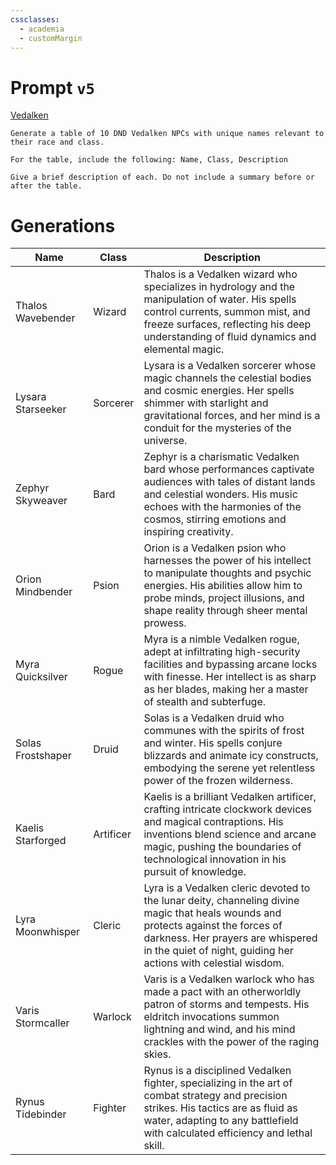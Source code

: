 ```yaml
---
cssclasses:
  - academia
  - customMargin
---
```

# Prompt ``v5``
[Vedalken](file:///D:\Documents\Notes\DND\DND\Quartz\DM\Homebrew\Sapient\Vedalken)
```
Generate a table of 10 DND Vedalken NPCs with unique names relevant to their race and class.

For the table, include the following: Name, Class, Description

Give a brief description of each. Do not include a summary before or after the table.
```

# Generations

| Name              | Class     | Description                                                                                                                                                                                                                              |
| ----------------- | --------- | ---------------------------------------------------------------------------------------------------------------------------------------------------------------------------------------------------------------------------------------- |
| Thalos Wavebender | Wizard    | Thalos is a Vedalken wizard who specializes in hydrology and the manipulation of water. His spells control currents, summon mist, and freeze surfaces, reflecting his deep understanding of fluid dynamics and elemental magic.          |
| Lysara Starseeker | Sorcerer  | Lysara is a Vedalken sorcerer whose magic channels the celestial bodies and cosmic energies. Her spells shimmer with starlight and gravitational forces, and her mind is a conduit for the mysteries of the universe.                    |
| Zephyr Skyweaver  | Bard      | Zephyr is a charismatic Vedalken bard whose performances captivate audiences with tales of distant lands and celestial wonders. His music echoes with the harmonies of the cosmos, stirring emotions and inspiring creativity.           |
| Orion Mindbender  | Psion     | Orion is a Vedalken psion who harnesses the power of his intellect to manipulate thoughts and psychic energies. His abilities allow him to probe minds, project illusions, and shape reality through sheer mental prowess.               |
| Myra Quicksilver  | Rogue     | Myra is a nimble Vedalken rogue, adept at infiltrating high-security facilities and bypassing arcane locks with finesse. Her intellect is as sharp as her blades, making her a master of stealth and subterfuge.                         |
| Solas Frostshaper | Druid     | Solas is a Vedalken druid who communes with the spirits of frost and winter. His spells conjure blizzards and animate icy constructs, embodying the serene yet relentless power of the frozen wilderness.                                |
| Kaelis Starforged | Artificer | Kaelis is a brilliant Vedalken artificer, crafting intricate clockwork devices and magical contraptions. His inventions blend science and arcane magic, pushing the boundaries of technological innovation in his pursuit of knowledge.  |
| Lyra Moonwhisper  | Cleric    | Lyra is a Vedalken cleric devoted to the lunar deity, channeling divine magic that heals wounds and protects against the forces of darkness. Her prayers are whispered in the quiet of night, guiding her actions with celestial wisdom. |
| Varis Stormcaller | Warlock   | Varis is a Vedalken warlock who has made a pact with an otherworldly patron of storms and tempests. His eldritch invocations summon lightning and wind, and his mind crackles with the power of the raging skies.                        |
| Rynus Tidebinder  | Fighter   | Rynus is a disciplined Vedalken fighter, specializing in the art of combat strategy and precision strikes. His tactics are as fluid as water, adapting to any battlefield with calculated efficiency and lethal skill.                   |